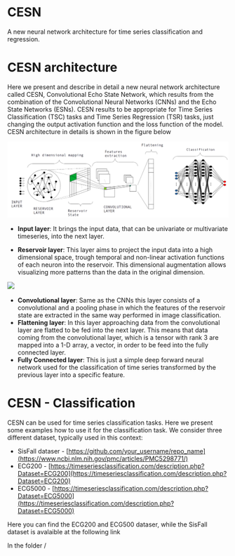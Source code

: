 # CESN
A new neural network architecture for time series classification and regression. 

# CESN architecture
Here we present and describe in detail a new neural network architecture called CESN, Convolutional Echo State Network, which results from the combination of the Convolutional Neural Networks (CNNs) and the Echo State Networks (ESNs). CESN results to be appropriate for Time Series Classification (TSC) tasks and Time Series Regression (TSR) tasks, just changing the output activation function and the loss function of the model. 
CESN architecture in details is shown in the figure below 

<img src="images/cesn.png" alt="cesn_architecture" width="650"/>

* **Input layer**: It brings the input data, that can be univariate or multivariate timeseries, into the next layer.

* **Reservoir layer**: This layer aims to project the input data into a high dimensional space, trough temporal and non-linear activation functions of each neuron into the reservoir. This dimensional augmentation allows visualizing more patterns than the data in the original dimension. 

![](https://latex.codecogs.com/svg.image?\vec{z}(t&plus;1)&space;=&space;f(W^{in}x(t&plus;1)&plus;W^{res}z(t))&space;\in&space;\mathbb{R}^M)

* **Convolutional layer**: Same as the CNNs this layer consists of a convolutional and a pooling phase in which the features of the reservoir state are extracted in the same way performed  in  image classification.
* **Flattening layer**: In this layer approaching data from the convolutional layer are flatted to be fed into the next layer. This means that data coming from the convolutional layer, which is a tensor with rank 3 are mapped into a 1-D array, a vector, in order to be feed into the fully connected layer.
* **Fully Connected layer**: This is just a simple deep forward neural network used for the classification of time series transformed by the previous layer into a specific feature.

# CESN - Classification

CESN can be used for time series classification tasks. Here we present some examples how to use it for the classification task. 
We consider three different dataset, typically used in this context:
* SisFall dataser - [https://github.com/your_username/repo_name](https://www.ncbi.nlm.nih.gov/pmc/articles/PMC5298771/)
* ECG200 - [https://timeseriesclassification.com/description.php?Dataset=ECG200](https://timeseriesclassification.com/description.php?Dataset=ECG200)
* ECG5000 - [https://timeseriesclassification.com/description.php?Dataset=ECG5000](https://timeseriesclassification.com/description.php?Dataset=ECG5000)

Here you can find the ECG200 and ECG500 dataser, while the SisFall dataset is avalaible at the following link

In the folder /
